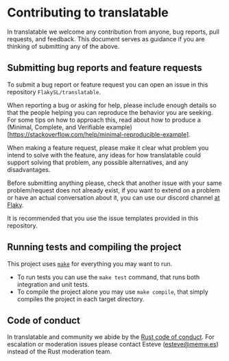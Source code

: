 # Contributing to translatable

In translatable we welcome any contribution from anyone, bug reports, pull requests, and feedback.
This document serves as guidance if you are thinking of submitting any of the above.

## Submitting bug reports and feature requests

To submit a bug report or feature request you can open an issue in this repository `FlakySL/translatable`.

When reporting a bug or asking for help, please include enough details so that the people helping you
can reproduce the behavior you are seeking. For some tips on how to approach this, read about how to
produce a (Minimal, Complete, and Verifiable example)[https://stackoverflow.com/help/minimal-reproducible-example].

When making a feature request, please make it clear what problem you intend to solve with the feature,
any ideas for how translatable could support solving that problem, any possible alternatives, and any
disadvantages.

Before submitting anything please, check that another issue with your same problem/request does not
already exist, if you want to extend on a problem or have an actual conversation about it, you can
use our discord channel [at Flaky](https://discord.gg/AJWFyps23a).

It is recommended that you use the issue templates provided in this repository.

## Running tests and compiling the project

This project uses [`make`](https://www.gnu.org/software/make/) for everything you may want to run.

- To run tests you can use the `make test` command, that runs both integration and unit tests.
- To compile the project alone you may use `make compile`, that simply compiles the project in each
target directory.

## Code of conduct

In translatable and community we abide by the [Rust code of conduct](https://www.rust-lang.org/policies/code-of-conduct).
For escalation or moderation issues please contact Esteve ([esteve@memw.es](esteve@memw.es)) instead of the Rust moderation team.

